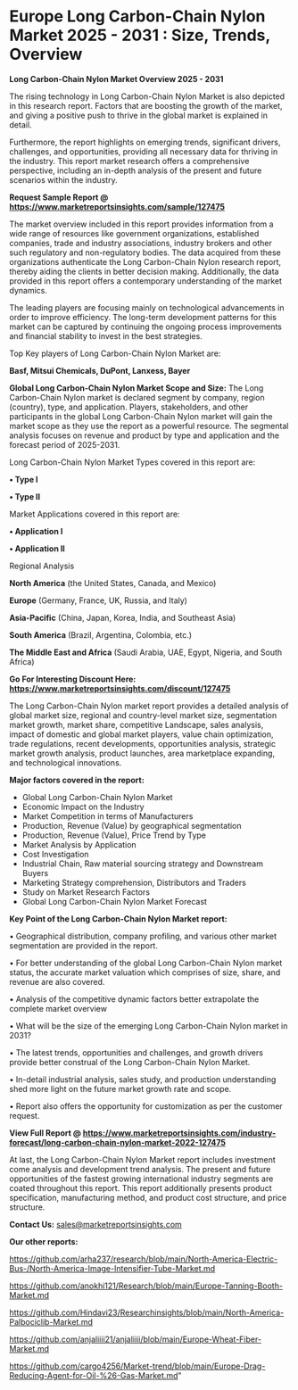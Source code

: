  # Europe Long Carbon-Chain Nylon Market 2025 - 2031 : Size, Trends, Overview

<Strong> Long Carbon-Chain Nylon Market Overview 2025 - 2031</strong>

The rising technology in Long Carbon-Chain Nylon Market is also depicted in this research report. Factors that are boosting the growth of the market, and giving a positive push to thrive in the global market is explained in detail.

Furthermore, the report highlights on emerging trends, significant drivers, challenges, and opportunities, providing all necessary data for thriving in the industry. This report market research offers a comprehensive perspective, including an in-depth analysis of the present and future scenarios within the industry.

<strong>Request Sample Report @ <a href=https://www.marketreportsinsights.com/sample/127475>https://www.marketreportsinsights.com/sample/127475</a></strong>

The market overview included in this report provides information from a wide range of resources like government organizations, established companies, trade and industry associations, industry brokers and other such regulatory and non-regulatory bodies. The data acquired from these organizations authenticate the Long Carbon-Chain Nylon research report, thereby aiding the clients in better decision making. Additionally, the data provided in this report offers a contemporary understanding of the market dynamics.

The leading players are focusing mainly on technological advancements in order to improve efficiency. The long-term development patterns for this market can be captured by continuing the ongoing process improvements and financial stability to invest in the best strategies.

Top Key players of Long Carbon-Chain Nylon Market are:

<strong>Basf, Mitsui Chemicals, DuPont, Lanxess, Bayer</strong>

<strong><b>Global Long Carbon-Chain Nylon Market Scope and Size:</b></strong>
The Long Carbon-Chain Nylon market is declared segment by company, region (country), type, and application. Players, stakeholders, and other participants in the global Long Carbon-Chain Nylon market will gain the market scope as they use the report as a powerful resource. The segmental analysis focuses on revenue and product by type and application and the forecast period of 2025-2031.

Long Carbon-Chain Nylon Market Types covered in this report are:

<strong>• Type I

• Type II</strong>

Market Applications covered in this report are:

<strong>• Application I

• Application II</strong> 

Regional Analysis

<strong>North America</strong> (the United States, Canada, and Mexico)

<strong>Europe</strong> (Germany, France, UK, Russia, and Italy)

<strong>Asia-Pacific</strong> (China, Japan, Korea, India, and Southeast Asia)

<strong>South America</strong> (Brazil, Argentina, Colombia, etc.)

<strong>The Middle East and Africa</strong> (Saudi Arabia, UAE, Egypt, Nigeria, and South Africa)

<strong>Go For Interesting Discount Here: <a href=https://www.marketreportsinsights.com/discount/127475>https://www.marketreportsinsights.com/discount/127475</a></strong>

The Long Carbon-Chain Nylon market report provides a detailed analysis of global market size, regional and country-level market size, segmentation market growth, market share, competitive Landscape, sales analysis, impact of domestic and global market players, value chain optimization, trade regulations, recent developments, opportunities analysis, strategic market growth analysis, product launches, area marketplace expanding, and technological innovations.

<strong><b>Major factors covered in the report:</b></strong>
<ul>
  <li>Global Long Carbon-Chain Nylon Market </li>
  <li>Economic Impact on the Industry</li>
  <li>Market Competition in terms of Manufacturers</li>
  <li>Production, Revenue (Value) by geographical segmentation</li>
  <li>Production, Revenue (Value), Price Trend by Type</li>
  <li>Market Analysis by Application</li>
  <li>Cost Investigation</li>
  <li>Industrial Chain, Raw material sourcing strategy and Downstream Buyers</li>
  <li>Marketing Strategy comprehension, Distributors and Traders</li>
  <li>Study on Market Research Factors</li>
  <li>Global Long Carbon-Chain Nylon Market Forecast</li>
</ul>

<strong><b>Key Point of the Long Carbon-Chain Nylon Market report:</b></strong>

• Geographical distribution, company profiling, and various other market segmentation are provided in the report.

• For better understanding of the global Long Carbon-Chain Nylon market status, the accurate market valuation which comprises of size, share, and revenue are also covered.

• Analysis of the competitive dynamic factors better extrapolate the complete market overview

• What will be the size of the emerging Long Carbon-Chain Nylon market in 2031?

• The latest trends, opportunities and challenges, and growth drivers provide better construal of the Long Carbon-Chain Nylon Market.

• In-detail industrial analysis, sales study, and production understanding shed more light on the future market growth rate and scope.

• Report also offers the opportunity for customization as per the customer request.

<strong><b>View Full Report @ <a href=https://www.marketreportsinsights.com/industry-forecast/long-carbon-chain-nylon-market-2022-127475>https://www.marketreportsinsights.com/industry-forecast/long-carbon-chain-nylon-market-2022-127475</a></b></strong>


At last, the Long Carbon-Chain Nylon Market report includes investment come analysis and development trend analysis. The present and future opportunities of the fastest growing international industry segments are coated throughout this report. This report additionally presents product specification, manufacturing method, and product cost structure, and price structure.

<strong>Contact Us:</strong>
sales@marketreportsinsights.com

<strong>Our other reports:</strong>

<a href=https://github.com/arha237/research/blob/main/North-America-Electric-Bus-/North-America-Image-Intensifier-Tube-Market.md>https://github.com/arha237/research/blob/main/North-America-Electric-Bus-/North-America-Image-Intensifier-Tube-Market.md</a>

<a href=https://github.com/anokhi121/Research/blob/main/Europe-Tanning-Booth-Market.md>https://github.com/anokhi121/Research/blob/main/Europe-Tanning-Booth-Market.md</a>

<a href=https://github.com/Hindavi23/Researchinsights/blob/main/North-America-Palbociclib-Market.md>https://github.com/Hindavi23/Researchinsights/blob/main/North-America-Palbociclib-Market.md</a>

<a href=https://github.com/anjaliiii21/anjaliiii/blob/main/Europe-Wheat-Fiber-Market.md>https://github.com/anjaliiii21/anjaliiii/blob/main/Europe-Wheat-Fiber-Market.md</a>

<a href=https://github.com/cargo4256/Market-trend/blob/main/Europe-Drag-Reducing-Agent-for-Oil-%26-Gas-Market.md>https://github.com/cargo4256/Market-trend/blob/main/Europe-Drag-Reducing-Agent-for-Oil-%26-Gas-Market.md</a>"
